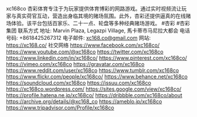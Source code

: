 xc168co
杏彩体育专注于为玩家提供体育博彩的网路游戏。通过实时视频流让玩家与真实荷官互动，营造出身临其境的赌场氛围。此外，杏彩还提供逼真的在线赌场体验。该平台包括百家乐、二十一点、轮盘等多种经典赌场游戏。
#杏彩 #杏彩集团
联系方式
地址: Marvin Plaza, Legazpi Village, 馬卡蒂市马尼拉大都会
电话号码: +8618425267312
电子邮件: xc168.co@gmail.com
网站: https://xc168.co/
社交网络
https://www.facebook.com/xc168co/
https://www.youtube.com/@xc168co
https://twitter.com/xc168co
https://www.linkedin.com/in/xc168co/
https://www.pinterest.com/xc168co/
https://vimeo.com/xc168co
https://gravatar.com/xc168co
https://www.reddit.com/user/xc168co
https://www.tumblr.com/xc168co
https://www.flickr.com/people/xc168co/
https://www.behance.net/xc168co
https://soundcloud.com/xc168co
https://issuu.com/xc168co
https://xc168co.wordpress.com/
https://sites.google.com/view/xc168co/
https://profile.hatena.ne.jp/xc168co/
https://dribbble.com/xc168co/about
https://archive.org/details/@xc168_co
https://ameblo.jp/xc168co
https://www.tripadvisor.com/Profile/xc168co
